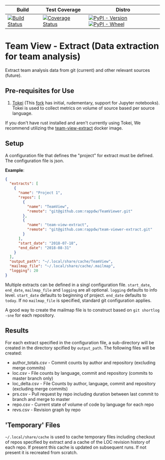 | Build | Test Coverage | Distro |
| ----- | ------------- | ------ |
| [![Build Status](https://travis-ci.com/rappdw/tv-extract.svg?branch=master)](https://travis-ci.org/rappdw/tv-extract) | [![Coverage Status](https://codecov.io/gh/rappdw/tv-extract/branch/master/graph/badge.svg)](https://codecov.io/gh/rappdw/tv-extract) | [![PyPI - Version](https://img.shields.io/pypi/v/tv-extract.svg)](https://pypi.org/project/tv-extract/) [![PyPI - Wheel](https://img.shields.io/pypi/wheel/tv-extract.svg)](https://pypi.org/project/tv-extract/) |


# Team View - Extract (Data extraction for team analysis)
Extract team analysis data from git (current) 
and other relevant sources (future).

## Pre-requisites for Use

1. [Tokei](https://github.com/Aaronepower/tokei) (This [fork](https://github.com/rappdw/tokei/network) has initial, 
rudementary, support for Jupyter notebooks). Tokei is used to collect metrics on volume of source based per source 
language.

If you don't have rust installed and aren't currently using Tokei, We recommend utilizing the 
[team-view-extract](https://hub.docker.com/r/rappdw/team-view-extract/) docker image.

## Setup

A configuration file that defines the "project" for extract must be defined. The
configuration file is json.

**Example**:

```json
{
  "extracts": [
    {
      "name": "Project 1",
      "repos": [
        {
          "name": "TeamView",
          "remote": "git@github.com:rappdw/TeamViewer.git"
        },
        {
          "name": "team-view-extract",
          "remote": "git@github.com:rappdw/team-viewer-extract.git"
        }
      ],
      "start_date": "2018-07-18",
      "end_date": "2018-08-31"
    }
  ],
  "output_path": "~/.local/share/cache/TeamView",
  "mailmap_file": "~/.local/share/cache/.mailmap",
  "logging": 20
}
```

Multiple extracts can be defined in a singl configuration file. `start_date`, `end_date`, `mailmap_file` and `logging` 
are all optional. `logging` defaults to info level. `start_date` defaults to beginning of project. `end_date` defaults
to `today`. If no `mailmap_file` is specified, standard git configuration applies.

A good way to create the mailmap file is to construct based on `git shortlog -sne` for each repository.

## Results

For each extract specified in the configuration file, a sub-directory will be created in the directory spcified by 
`output_path`. The following files will be created:

* author_totals.csv - Commit counts by author and repository (excluding merge commits)
* loc.csv - File counts by language, commit and repository (commits to master branch only)
* loc_delta.csv - File Counts by author, language, commit and repository (excluding merge commits)
* prs.csv - Pull request by repo including duration between last commit to branch and merge to master
* repo.csv - Current state of volume of code by language for each repo
* revs.csv - Revision graph by repo

## 'Temporary' Files
`~/.local/share/cache` is used to cache temporary files including checkout of repos specified by extract and a cache of 
the LOC revision history of each repo. If present this cache is updated on subsequent runs. If not present it is 
recreated from scratch. 
